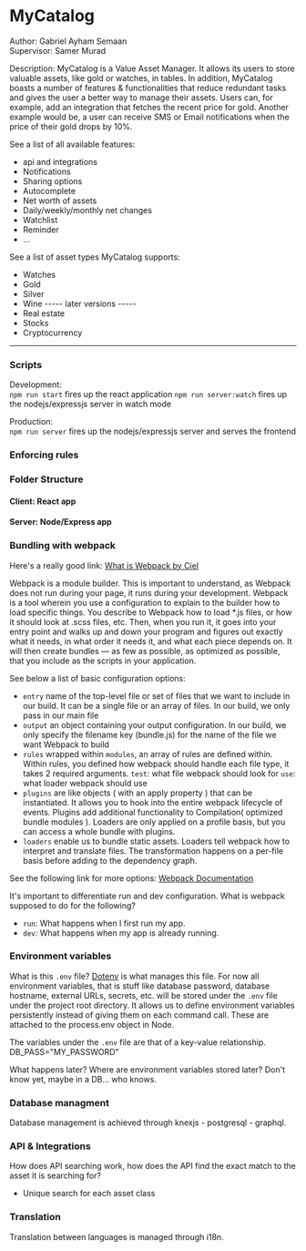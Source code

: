# MyCatalog
Author: Gabriel Ayham Semaan 
<br />
Supervisor: Samer Murad

Description: MyCatalog is a Value Asset Manager. It allows its users to
store valuable assets, like gold or watches, in tables. In addition, MyCatalog
boasts a number of features & functionalities that reduce redundant tasks and
gives the user a better way to manage their assets.
Users can, for example, add an integration that fetches the recent price for
gold. Another example would be, a user can receive SMS or Email notifications 
when the price of their gold drops by 10%.

See a list of all available features:
- api and integrations
- Notifications 
- Sharing options
- Autocomplete 
- Net worth of assets
- Daily/weekly/monthly net changes
- Watchlist
- Reminder
- ...

See a list of asset types MyCatalog supports:
- Watches
- Gold
- Silver
- Wine
----- later versions -----
- Real estate
- Stocks
- Cryptocurrency

<hr />

### Scripts

Development: <br />
``npm run start`` fires up the react application
``npm run server:watch`` fires up the nodejs/expressjs server in watch mode

Production: <br />
``npm run server`` fires up the nodejs/expressjs server and serves the frontend 

### Enforcing rules


### Folder Structure
#### Client: React app
#### Server: Node/Express app

### Bundling with webpack
Here's a really good link: [What is Webpack by Ciel](https://medium.com/the-self-taught-programmer/what-is-webpack-and-why-should-i-care-part-1-introduction-ca4da7d0d8dc)

Webpack is a module builder. This is important to understand, as Webpack does not run during your page, it runs during your development.
Webpack is a tool wherein you use a configuration to explain to the builder how to load specific things. 
You describe to Webpack how to load *.js files, or how it should look at .scss files, etc. 
Then, when you run it, it goes into your entry point and walks up and down your program and figures out exactly what it needs, in what order it needs it, and what each piece depends on. 
It will then create bundles — as few as possible, as optimized as possible, that you include as the scripts in your application.

See below a list of basic configuration options:
- `entry` name of the top-level file or set of files that we want to include in our build. 
          It can be a single file or an array of files. 
          In our build, we only pass in our main file
- `output` an object containing your output configuration. 
           In our build, we only specify the filename key (bundle.js) for the name of the file we want Webpack to build
- `rules` wrapped within `modules`, an array of rules are defined within. 
          Within rules, you defined how webpack should handle each file type, it takes 2 required arguments. 
          `test`: what file webpack should look for
          `use`: what loader webpack should use
- `plugins` are like objects ( with an apply property ) that can be instantiated. 
            It allows you to hook into the entire webpack lifecycle of events.
            Plugins add additional functionality to Compilation( optimized bundle modules ). 
            Loaders are only applied on a profile basis, but you can access a whole bundle with plugins.
- `loaders` enable us to bundle static assets. 
            Loaders tell webpack how to interpret and translate files. 
            The transformation happens on a per-file basis before adding to the dependency graph.

See the following link for more options: [Webpack Documentation](https://webpack.js.org/concepts/) 

It's important to differentiate run and dev configuration. 
What is webpack supposed to do for the following?
- `run`: What happens when I first run my app.
- `dev`: What happens when my app is already running.

### Environment variables
What is this `.env` file? [Dotenv](https://www.npmjs.com/package/dotenv) is what manages this file.
For now all environment variables, that is stuff like database password, database hostname, external URLs, secrets, etc. will be stored under the `.env` file under the project root directory.
It allows us to define environment variables persistently instead of giving them on each command call. These are attached to the process.env object in Node.

The variables under the `.env` file are that of a key-value relationship.
DB_PASS="MY_PASSWORD"

What happens later? Where are environment variables stored later? Don't know yet, maybe in a DB... who knows.

### Database managment
Database management is achieved through knexjs - postgresql - graphql.

### API & Integrations
How does API searching work, how does the API find the exact match to the asset
it is searching for?
- Unique search for each asset class

### Translation
Translation between languages is managed through i18n.
